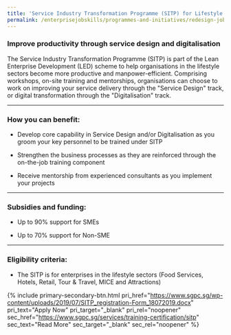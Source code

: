 ```yaml
---
title: 'Service Industry Transformation Programme (SITP) for Lifestyle Sectors'
permalink: /enterprisejobskills/programmes-and-initiatives/redesign-jobs/service-industry-transformation-programme--sitp--for-lifestyle-sectors/
---
```


### Improve productivity through service design and digitalisation

The Service Industry Transformation Programme (SITP) is part of the Lean Enterprise Development (LED) scheme to help organisations in the lifestyle sectors become more productive and manpower-efficient. Comprising workshops, on-site training and mentorships, organisations can choose to work on improving your service delivery through the "Service Design" track, or digital transformation through the "Digitalisation" track.

---

### How you can benefit:

- Develop core capability in Service Design and/or Digitalisation as you groom your key personnel to be trained under SITP

- Strengthen the business processes as they are reinforced through the on-the-job training component

- Receive mentorship from experienced consultants as you implement your projects

---

### Subsidies and funding:

- Up to 90% support for SMEs

- Up to 70% support for Non-SME

---

### Eligibility criteria:

- The SITP is for enterprises in the lifestyle sectors (Food Services, Hotels, Retail, Tour & Travel, MICE and Attractions)

{% include primary-secondary-btn.html pri_href="https://www.sgpc.sg/wp-content/uploads/2019/07/SITP_registration-Form_18072019.docx" pri_text="Apply Now" pri_target="_blank" pri_rel="noopener" sec_href="https://www.sgpc.sg/services/training-certification/sitp" sec_text="Read More" sec_target="_blank" sec_rel="noopener" %}

<script src="/jquery/jquery.min.js"></script>
<script src="/jquery/resize-tables.js"></script>
